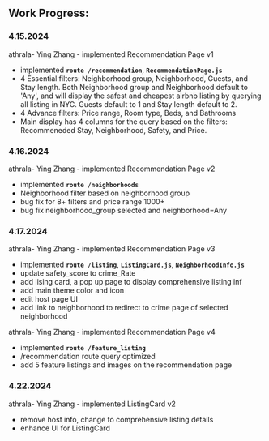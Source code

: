## Work Progress:

### 4.15.2024

athrala- Ying Zhang - implemented Recommendation Page v1

- implemented **`route /recommendation`**, **`RecommendationPage.js`**
- 4 Essential filters: Neighborhood group, Neighborhood, Guests, and Stay length. Both Neighborhood group and Neighborhood default to 'Any', and will display the safest and cheapest airbnb listing by querying all listing in NYC. Guests default to 1 and Stay length default to 2.
- 4 Advance filters: Price range, Room type, Beds, and Bathrooms
- Main display has 4 columns for the query based on the filters: Recommeneded Stay, Neighborhood, Safety, and Price.

### 4.16.2024

athrala- Ying Zhang - implemented Recommendation Page v2

- implemented **`route /neighborhoods`**
- Neighborhood filter based on neighborhood group
- bug fix for 8+ filters and price range 1000+
- bug fix neighborhood_group selected and neighborhood=Any

### 4.17.2024

athrala- Ying Zhang - implemented Recommendation Page v3

- implemented **`route /listing`**, **`ListingCard.js`**, **`NeighborhoodInfo.js`**
- update safety_score to crime_Rate
- add lising card, a pop up page to display comprehensive listing inf
- add main theme color and icon
- edit host page UI
- add link to neighborhood to redirect to crime page of selected neighborhood

athrala- Ying Zhang - implemented Recommendation Page v4

- implemented **`route /feature_listing`**
- /recommendation route query optimized
- add 5 feature listings and images on the recommendation page

### 4.22.2024

athrala- Ying Zhang - implemented ListingCard v2

- remove host info, change to comprehensive listing details
- enhance UI for ListingCard
